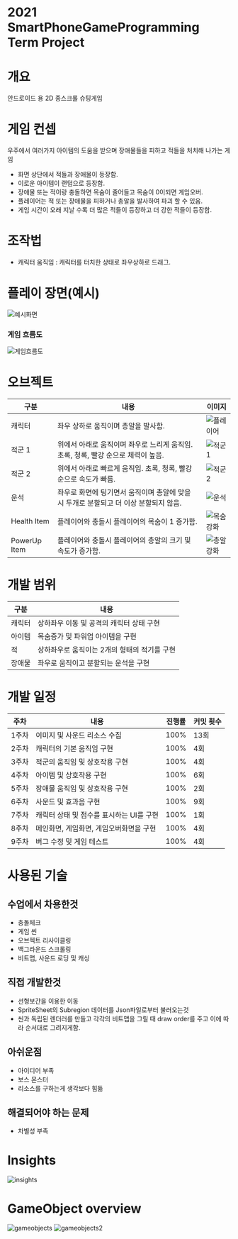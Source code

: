 # 2021 SmartPhoneGameProgramming Term Project

# 개요
안드로이드 용 2D 종스크롤 슈팅게임

# 게임 컨셉
우주에서 여러가지 아이템의 도움을 받으며 장애물들을 피하고
적들을 처치해 나가는 게임
* 화면 상단에서 적들과 장애물이 등장함.
* 이로운 아이템이 랜덤으로 등장함.
* 장애물 또는 적이랑 충돌하면 목숨이 줄어들고 목숨이 0이되면 게임오버.
* 플레이어는 적 또는 장애물을 피하거나 총알을 발사하여 파괴 할 수 있음.
* 게임 시간이 오래 지날 수록 더 많은 적들이 등장하고 더 강한 적들이 등장함.

# 조작법
* 캐릭터 움직임 : 캐릭터를 터치한 상태로 좌우상하로 드래그.

# 플레이 장면(예시)
![예시화면](image/예시화면.png)

### 게임 흐름도
![게임흐름도](image/게임흐름도.png)
# 오브젝트

|구분|내용|이미지|
|-------|---|------|
|캐릭터|좌우 상하로 움직이며 총알을 발사함.|![플레이어](image/플레이어.png)
|적군 1|위에서 아래로 움직이며 좌우로 느리게 움직임. 초록, 청록, 빨강 순으로 체력이 높음.|![적군1](image/적군1.png)
|적군 2| 위에서 아래로 빠르게 움직임. 초록, 청록, 빨강 순으로 속도가 빠름.|![적군2](image/적군2.png)
|운석|좌우로 화면에 팅기면서 움직이며 총알에 맞을 시 두개로 분할되고 더 이상 분할되지 않음. |![운석](image/운석.png)
|Health Item |플레이어와 충돌시 플레이어의 목숨이 1 증가함.|![목숨강화](image/목숨증가.png)
|PowerUp Item |플레이어와 충돌시 플레이어의 총알의 크기 및 속도가 증가함.|![총알강화](image/총알강화.png)


# 개발 범위
 |구분|내용|
|------|---|
|캐릭터|상하좌우 이동 및 공격의 캐릭터 상태 구현
|아이템|목숨증가 및 파워업 아이템을 구현
|적| 상하좌우로 움직이는 2개의 형태의 적기를 구현
|장애물|좌우로 움직이고 분할되는 운석을 구현

# 개발 일정

|주차|내용|진행률| 커밋 횟수 |
|------|---|----| ----|
|1주차|이미지 및 사운드 리소스 수집 | 100%| 13회|
|2주차|캐릭터의 기본 움직임 구현| 100%|4회|
|3주차|적군의 움직임 및 상호작용 구현| 100%|4회|
|4주차|아이템 및 상호작용 구현| 100%|6회|
|5주차|장애물 움직임 및 상호작용 구현| 100%|2회|
|6주차|사운드 및 효과음 구현| 100%|9회|
|7주차|캐릭터 상태 및 점수를 표시하는 UI를 구현| 100%|1회|
|8주차|메인화면, 게임화면, 게임오버화면을 구현 | 100%| 4회 |
|9주차|버그 수정 및 게임 테스트| 100%| 4회 |

# 사용된 기술
## 수업에서 차용한것
- 충돌체크
- 게임 씬
- 오브젝트 리사이클링
- 백그라운드 스크롤링
- 비트맵, 사운드 로딩 및 캐싱
  
## 직접 개발한것
- 선형보간을 이용한 이동
- SpriteSheet의 Subregion 데이터를 Json파일로부터 불러오는것
- 씬과 독립된 렌더러를 만들고 각각의 비트맵을 그릴 때 draw order를 주고 이에 따라 순서대로 그려지게함.

## 아쉬운점
- 아이디어 부족
- 보스 몬스터
- 리소스를 구하는게 생각보다 힘듦

## 해결되어야 하는 문제
- 차별성 부족

# Insights
![insights](image/insights.png)

# GameObject overview
![gameobjects](image/gameObjects.png)
![gameobjects2](image/gameObjects2.png)
